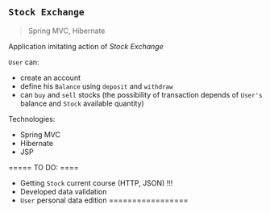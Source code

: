 ## `Stock Exchange`
>Spring MVC, Hibernate

Application imitating action of *Stock Exchange*

`User` can:
* create an account
* define his `Balance` using `deposit` and `withdraw` 
* can `buy` and `sell` stocks 
(the possibility of transaction depends of `User's` balance and `Stock` available quantity) 

Technologies:
* Spring MVC
* Hibernate 
* JSP

===== TO DO: ====
* Getting `Stock` current course (HTTP, JSON) !!!
* Developed data validation
* `User` personal data edition
=================

